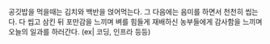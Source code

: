 공깃밥을 먹을때는 김치와 백반을 얹어먹는다. 그 다음에는 음미를 하면서 천천히 씹는다. 다 씹고 삼킨 뒤 포만감을 느끼며 벼를 힘들게 재배하신 농부들에게 감사함을 느끼며 오늘의 일과를 하러간다. (ex| 코딩, 인프라 등등)
